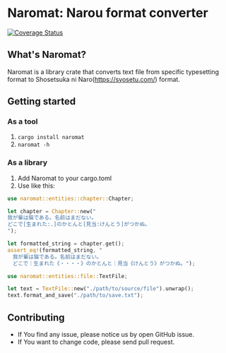 # Naromat: Narou format converter

[![Coverage Status](https://coveralls.io/repos/github/Hitomaru/naromat/badge.svg?branch=feature/master)](https://coveralls.io/github/Hitomaru/naromat?branch=feature/add-coverage-to-CI)

## What's Naromat?

Naromat is a library crate that converts text file from specific typesetting format to Shosetsuka ni Naro(https://syosetu.com/) format.

## Getting started

### As a tool

1. `cargo install naromat`
2. `naromat -h`

### As a library

1. Add Naromat to your cargo.toml
2. Use like this:

```rust
use naromat::entities::chapter::Chapter;

let chapter = Chapter::new("
我が輩は猫である。名前はまだない。
どこで[生まれた:.]のかとんと[見当:けんとう]がつかぬ。
");

let formatted_string = chapter.get();
assert_eq!(formatted_string, "
　我が輩は猫である。名前はまだない。
　どこで｜生まれた《・・・・》のかとんと｜見当《けんとう》がつかぬ。");

use naromat::entities::file::TextFile;

let text = TextFile::new("./path/to/source/file").unwrap();
text.format_and_save("./path/to/save.txt");

```

## Contributing

* If You find any issue, please notice us by open GitHub issue.
* If You want to change code, please send pull request.
